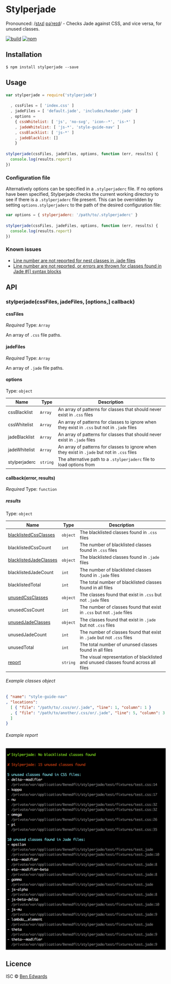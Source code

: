 # Stylperjade

Pronounced: /[stʌɪl](//ssl.gstatic.com/dictionary/static/sounds/de/0/style.mp3) [pəˈreɪd](//ssl.gstatic.com/dictionary/static/sounds/de/0/parade.mp3)/ - Checks Jade against CSS, and vice versa, for unused classes.

[![build](https://img.shields.io/travis/benedfit/stylperjade.svg)](https://travis-ci.org/benedfit/stylperjade)
[![npm](https://img.shields.io/npm/v/stylperjade.svg)](https://www.npmjs.com/package/stylperjade)

## Installation

```shell
$ npm install stylperjade --save
```

## Usage

```js
var stylperjade = require('stylperjade')

  , cssFiles = [ 'index.css' ]
  , jadeFiles = [ 'default.jade', 'includes/header.jade' ]
  , options =
    { cssWhitelist: [ 'js', 'no-svg', 'icon--*', 'is-*' ]
    , jadeWhitelist: [ 'js-*', 'style-guide-nav' ]
    , cssBlacklist: [ 'js-*' ]
    , jadeBlacklist: []
    }

stylperjade(cssFiles, jadeFiles, options, function (err, results) {
  console.log(results.report)
})
```

### Configuration file

Alternatively options can be specified in a `.stylperjaderc` file. If no options have been specified, Stylperjade checks the current working directory to see if there is a `.stylperjaderc` file present. This can be overridden by setting `options.stylperjaderc` to the path of the desired configuration file:

```js
var options = { stylperjaderc: '/path/to/.stylperjaderc' }

stylperjade(cssFiles, jadeFiles, options, function (err, results) {
  console.log(results.report)
})
```

### Known issues

* [Line number are not reported for nest classes in .jade files](https://github.com/benedfit/stylperjade/issues/13)
* [Line number are not reported, or errors are thrown for classes found in Jade \#\[\] syntax blocks](https://github.com/benedfit/stylperjade/issues/7)

## API

### stylperjade(cssFiles, jadeFiles, [options,] callback)

#### cssFiles

*Required*
Type: `Array`

An array of `.css` file paths.

#### jadeFiles

*Required*
Type: `Array`

An array of `.jade` file paths.

#### options

Type: `object`

| Name          | Type     | Description |
| ------------- | -------- | ----------- |
| cssBlacklist  | `Array`  | An array of patterns for classes that should never exist in `.css` files |
| cssWhitelist  | `Array`  | An array of patterns for classes to ignore when they exist in `.css` but not in `.jade` files |
| jadeBlacklist | `Array`  | An array of patterns for classes that should never exist in `.jade` files |
| jadeWhitelist | `Array`  | An array of patterns for classes to ignore when they exist in `.jade` but not in `.css` files |
| stylperjaderc | `string` | The alternative path to a `.stylperjaderc` file to load options from |

#### callback(error, results)

*Required*
Type: `function`

##### results

Type: `object`

| Name                                              | Type     | Description |
| ------------------------------------------------- | -------- | ----------- |
| [blacklistedCssClasses](#user-content-example-classes-object)  | `object` | The blacklisted classes found in `.css` files |
| blacklistedCssCount                               | `int`    | The number of blacklisted classes found in `.css` files |
| [blacklistedJadeClasses](#user-content-example-classes-object) | `object` | The blacklisted classes found in `.jade` files |
| blacklistedJadeCount                              | `int`    | The number of blacklisted classes found in `.jade` files |
| blacklistedTotal                                  | `int`    | The total number of blacklisted classes found in all files |
| [unusedCssClasses](#user-content-example-classes-object)       | `object` | The classes found that exist in `.css` but not `.jade` files |
| unusedCssCount                                    | `int`    | The number of classes found that exist in `.css` but not `.jade` files |
| [unusedJadeClasses](#user-content-example-classes-object)      | `object` | The classes found that exist in `.jade` but not `.css` files |
| unusedJadeCount                                   | `int`    | The number of classes found that exist in `.jade` but not `.css` files |
| unusedTotal                                       | `int`    | The total number of ununsed classes found in all files |
| [report](#user-content-example-report)                       | `string` | The visual representation of blacklisted and unused classes found across all files |

###### Example classes object

```json
{ "name": "style-guide-nav"
, "locations":
  [ { "file": "/path/to/.css/or/.jade", "line": 1, "column": 1 }
  , { "file": "/path/to/another/.css/or/.jade", "line": 5, "column": 3 }
  ]
}
```

###### Example report

![](test/fixtures/example-report.png)

## Licence
ISC © [Ben Edwards](https://github.com/benedfit/)
